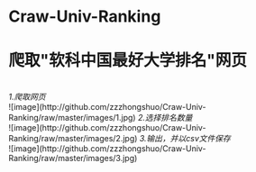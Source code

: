 # Craw-Univ-Ranking
<h1>爬取"软科中国最好大学排名"网页</h1><br>
<i>1.爬取网页</i><br>
![image](http://github.com/zzzhongshuo/Craw-Univ-Ranking/raw/master/images/1.jpg)
<i>2.选择排名数量</i><br>
![image](http://github.com/zzzhongshuo/Craw-Univ-Ranking/raw/master/images/2.jpg)
<i>3.输出，并以csv文件保存</i><br>
![image](http://github.com/zzzhongshuo/Craw-Univ-Ranking/raw/master/images/3.jpg)
